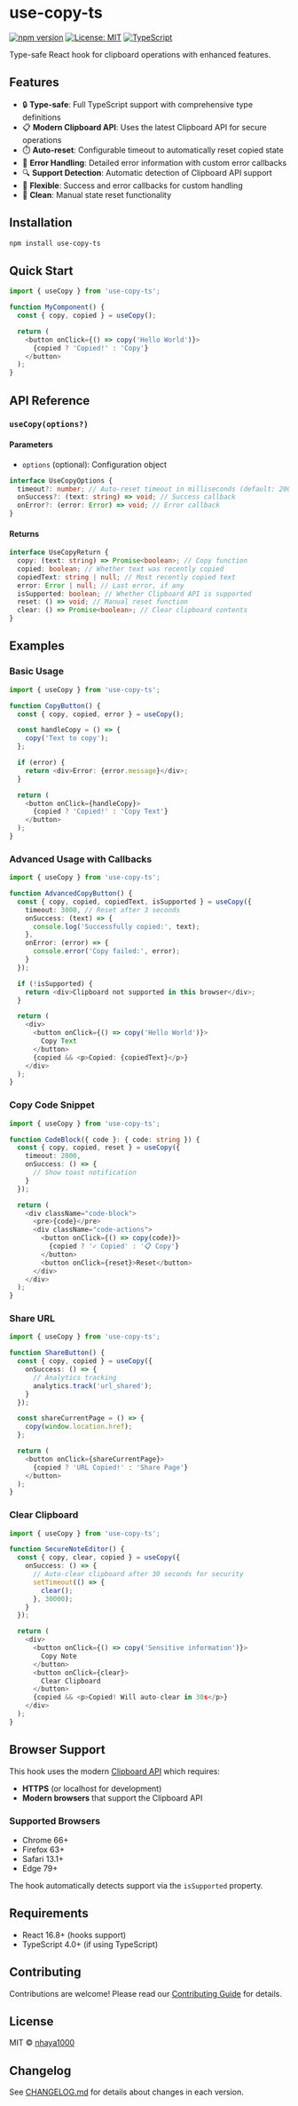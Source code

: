 # use-copy-ts



[![npm version](https://badge.fury.io/js/use-copy-ts.svg)](https://badge.fury.io/js/use-copy-ts)
[![License: MIT](https://img.shields.io/badge/License-MIT-yellow.svg)](https://opensource.org/licenses/MIT)
[![TypeScript](https://img.shields.io/badge/%3C%2F%3E-TypeScript-%230074c1.svg)](http://www.typescriptlang.org/)


Type-safe React hook for clipboard operations with enhanced features.

## Features

- 🔒 **Type-safe**: Full TypeScript support with comprehensive type definitions
- 📋 **Modern Clipboard API**: Uses the latest Clipboard API for secure operations
- ⏱️ **Auto-reset**: Configurable timeout to automatically reset copied state
- 🎯 **Error Handling**: Detailed error information with custom error callbacks
- 🔍 **Support Detection**: Automatic detection of Clipboard API support
- 🎨 **Flexible**: Success and error callbacks for custom handling
- 🧹 **Clean**: Manual state reset functionality


## Installation   

```bash 
npm install use-copy-ts
```


## Quick Start

```typescript
import { useCopy } from 'use-copy-ts';

function MyComponent() {
  const { copy, copied } = useCopy();

  return (
    <button onClick={() => copy('Hello World')}>
      {copied ? 'Copied!' : 'Copy'}
    </button>
  );
}
```

## API Reference

### `useCopy(options?)`

#### Parameters

- `options` (optional): Configuration object

```typescript
interface UseCopyOptions {
  timeout?: number; // Auto-reset timeout in milliseconds (default: 2000)
  onSuccess?: (text: string) => void; // Success callback
  onError?: (error: Error) => void; // Error callback
}
```

#### Returns

```typescript
interface UseCopyReturn {
  copy: (text: string) => Promise<boolean>; // Copy function
  copied: boolean; // Whether text was recently copied
  copiedText: string | null; // Most recently copied text
  error: Error | null; // Last error, if any
  isSupported: boolean; // Whether Clipboard API is supported
  reset: () => void; // Manual reset function
  clear: () => Promise<boolean>; // Clear clipboard contents
}
```



## Examples

### Basic Usage

```typescript
import { useCopy } from 'use-copy-ts';

function CopyButton() {
  const { copy, copied, error } = useCopy();

  const handleCopy = () => {
    copy('Text to copy');
  };

  if (error) {
    return <div>Error: {error.message}</div>;
  }

  return (
    <button onClick={handleCopy}>
      {copied ? 'Copied!' : 'Copy Text'}
    </button>
  );
}
```

### Advanced Usage with Callbacks

```typescript
import { useCopy } from 'use-copy-ts';

function AdvancedCopyButton() {
  const { copy, copied, copiedText, isSupported } = useCopy({
    timeout: 3000, // Reset after 3 seconds
    onSuccess: (text) => {
      console.log('Successfully copied:', text);
    },
    onError: (error) => {
      console.error('Copy failed:', error);
    }
  });

  if (!isSupported) {
    return <div>Clipboard not supported in this browser</div>;
  }

  return (
    <div>
      <button onClick={() => copy('Hello World')}>
        Copy Text
      </button>
      {copied && <p>Copied: {copiedText}</p>}
    </div>
  );
}
```

### Copy Code Snippet

```typescript
import { useCopy } from 'use-copy-ts';

function CodeBlock({ code }: { code: string }) {
  const { copy, copied, reset } = useCopy({
    timeout: 2000,
    onSuccess: () => {
      // Show toast notification
    }
  });

  return (
    <div className="code-block">
      <pre>{code}</pre>
      <div className="code-actions">
        <button onClick={() => copy(code)}>
          {copied ? '✓ Copied' : '📋 Copy'}
        </button>
        <button onClick={reset}>Reset</button>
      </div>
    </div>
  );
}
```

### Share URL

```typescript
import { useCopy } from 'use-copy-ts';

function ShareButton() {
  const { copy, copied } = useCopy({
    onSuccess: () => {
      // Analytics tracking
      analytics.track('url_shared');
    }
  });

  const shareCurrentPage = () => {
    copy(window.location.href);
  };

  return (
    <button onClick={shareCurrentPage}>
      {copied ? 'URL Copied!' : 'Share Page'}
    </button>
  );
}
```

### Clear Clipboard

```typescript
import { useCopy } from 'use-copy-ts';

function SecureNoteEditor() {
  const { copy, clear, copied } = useCopy({
    onSuccess: () => {
      // Auto-clear clipboard after 30 seconds for security
      setTimeout(() => {
        clear();
      }, 30000);
    }
  });

  return (
    <div>
      <button onClick={() => copy('Sensitive information')}>
        Copy Note
      </button>
      <button onClick={clear}>
        Clear Clipboard
      </button>
      {copied && <p>Copied! Will auto-clear in 30s</p>}
    </div>
  );
}
```

## Browser Support

This hook uses the modern [Clipboard API](https://developer.mozilla.org/en-US/docs/Web/API/Clipboard) which requires:

- **HTTPS** (or localhost for development)
- **Modern browsers** that support the Clipboard API

### Supported Browsers

- Chrome 66+
- Firefox 63+
- Safari 13.1+
- Edge 79+

The hook automatically detects support via the `isSupported` property.

## Requirements

- React 16.8+ (hooks support)
- TypeScript 4.0+ (if using TypeScript)

## Contributing

Contributions are welcome! Please read our [Contributing Guide](CONTRIBUTING.md) for details.

## License

MIT © [nhaya1000](https://github.com/nhaya1000)

## Changelog

See [CHANGELOG.md](CHANGELOG.md) for details about changes in each version.
